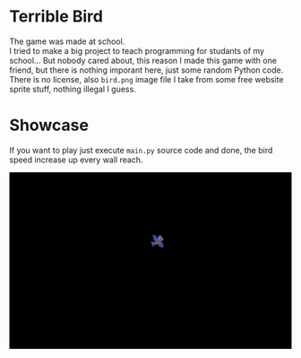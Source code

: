 # Terrible Bird

The game was made at school.  
I tried to make a big project to teach programming for studants of my school... But nobody cared about, this reason I made this game with one friend, but there is nothing imporant here, just some random Python code.  
There is no license, also `bird.png` image file I take from some free website sprite stuff, nothing illegal I guess.   

# Showcase

If you want to play just execute `main.py` source code and done, the bird speed increase up every wall reach.

![](https://github.com/MrsRina/pygame-game-test/blob/main/splash.gif)
